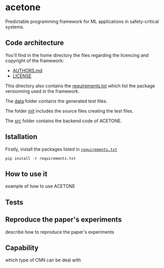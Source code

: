 # acetone
Predictable programming framework for ML applications in safety-critical systems.

## Code architecture

You'll find in the home directory the files regarding the licencing and copyright of the framework:

* [AUTHORS.md](./AUTHORS.md)
* [LICENSE](./LICENSE)

This directory also contains the [requirements.txt](./requirements.txt) which list the package versionning used in the framework.

The [data](./data/) folder contains the generated test files.

The folder [init](./init/) includes the source files creating the test files.

The [src](./src/) folder contains the backend code of ACETONE.

## Istallation

Firstly, install the packages listed in [`requirements.txt`](./requirements.txt)

```
pip install -r requirements.txt
```


## How to use it

example of how to use ACETONE

## Tests

## Reproduce the paper's experiments

describe how to reproduce the paper's experiments

## Capability

which type of CNN can be deal with

